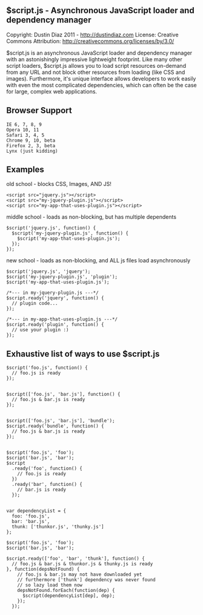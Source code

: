 $script.js - Asynchronous JavaScript loader and dependency manager
------------------------------------------------------------------

Copyright: Dustin Diaz 2011 - http://dustindiaz.com
License: Creative Commons Attribution: http://creativecommons.org/licenses/by/3.0/

$script.js is an asynchronous JavaScript loader and dependency manager with an astonishingly impressive lightweight footprint. Like many other script loaders, $script.js allows you to load script resources on-demand from any URL and not block other resources from loading (like CSS and images). Furthermore, it's unique interface allows developers to work easily with even the most complicated dependencies, which can often be the case for large, complex web applications.

Browser Support
---------------
    IE 6, 7, 8, 9
    Opera 10, 11
    Safari 3, 4, 5
    Chrome 9, 10, beta
    Firefox 2, 3, beta
    Lynx (just kidding)

Examples
--------

old school - blocks CSS, Images, AND JS!

    <script src="jquery.js"></script>
    <script src="my-jquery-plugin.js"></script>
    <script src="my-app-that-uses-plugin.js"></script>


middle school - loads as non-blocking, but has multiple dependents

    $script('jquery.js', function() {
      $script('my-jquery-plugin.js', function() {
        $script('my-app-that-uses-plugin.js');
      });
    });

new school - loads as non-blocking, and ALL js files load asynchronously

    $script('jquery.js', 'jquery');
    $script('my-jquery-plugin.js', 'plugin');
    $script('my-app-that-uses-plugin.js');

    /*--- in my-jquery-plugin.js ---*/
    $script.ready('jquery', function() {
      // plugin code...
    });

    /*--- in my-app-that-uses-plugin.js ---*/
    $script.ready('plugin', function() {
      // use your plugin :)
    });


Exhaustive list of ways to use $script.js
-----------------------------------------
    $script('foo.js', function() {
      // foo.js is ready
    });


    $script(['foo.js', 'bar.js'], function() {
      // foo.js & bar.js is ready
    });


    $script(['foo.js', 'bar.js'], 'bundle');
    $script.ready('bundle', function() {
      // foo.js & bar.js is ready
    });


    $script('foo.js', 'foo');
    $script('bar.js', 'bar');
    $script
      .ready('foo', function() {
        // foo.js is ready
      })
      .ready('bar', function() {
        // bar.js is ready
      });


    var dependencyList = {
      foo: 'foo.js',
      bar: 'bar.js',
      thunk: ['thunkor.js', 'thunky.js']
    };

    $script('foo.js', 'foo');
    $script('bar.js', 'bar');

    $script.ready(['foo', 'bar', 'thunk'], function() {
      // foo.js & bar.js & thunkor.js & thunky.js is ready
    }, function(depsNotFound) {
        // foo.js & bar.js may not have downloaded yet
        // furthermore ['thunk'] dependency was never found
        // so lazy load them now
        depsNotFound.forEach(function(dep) {
          $script(dependencyList[dep], dep);
        });
      });


